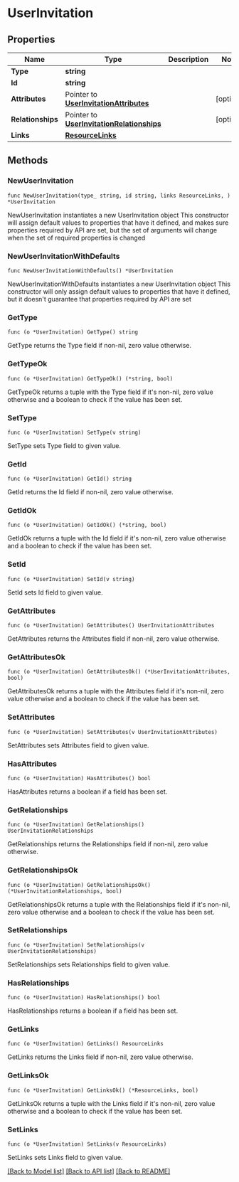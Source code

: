 # UserInvitation

## Properties

Name | Type | Description | Notes
------------ | ------------- | ------------- | -------------
**Type** | **string** |  | 
**Id** | **string** |  | 
**Attributes** | Pointer to [**UserInvitationAttributes**](UserInvitationAttributes.md) |  | [optional] 
**Relationships** | Pointer to [**UserInvitationRelationships**](UserInvitationRelationships.md) |  | [optional] 
**Links** | [**ResourceLinks**](ResourceLinks.md) |  | 

## Methods

### NewUserInvitation

`func NewUserInvitation(type_ string, id string, links ResourceLinks, ) *UserInvitation`

NewUserInvitation instantiates a new UserInvitation object
This constructor will assign default values to properties that have it defined,
and makes sure properties required by API are set, but the set of arguments
will change when the set of required properties is changed

### NewUserInvitationWithDefaults

`func NewUserInvitationWithDefaults() *UserInvitation`

NewUserInvitationWithDefaults instantiates a new UserInvitation object
This constructor will only assign default values to properties that have it defined,
but it doesn't guarantee that properties required by API are set

### GetType

`func (o *UserInvitation) GetType() string`

GetType returns the Type field if non-nil, zero value otherwise.

### GetTypeOk

`func (o *UserInvitation) GetTypeOk() (*string, bool)`

GetTypeOk returns a tuple with the Type field if it's non-nil, zero value otherwise
and a boolean to check if the value has been set.

### SetType

`func (o *UserInvitation) SetType(v string)`

SetType sets Type field to given value.


### GetId

`func (o *UserInvitation) GetId() string`

GetId returns the Id field if non-nil, zero value otherwise.

### GetIdOk

`func (o *UserInvitation) GetIdOk() (*string, bool)`

GetIdOk returns a tuple with the Id field if it's non-nil, zero value otherwise
and a boolean to check if the value has been set.

### SetId

`func (o *UserInvitation) SetId(v string)`

SetId sets Id field to given value.


### GetAttributes

`func (o *UserInvitation) GetAttributes() UserInvitationAttributes`

GetAttributes returns the Attributes field if non-nil, zero value otherwise.

### GetAttributesOk

`func (o *UserInvitation) GetAttributesOk() (*UserInvitationAttributes, bool)`

GetAttributesOk returns a tuple with the Attributes field if it's non-nil, zero value otherwise
and a boolean to check if the value has been set.

### SetAttributes

`func (o *UserInvitation) SetAttributes(v UserInvitationAttributes)`

SetAttributes sets Attributes field to given value.

### HasAttributes

`func (o *UserInvitation) HasAttributes() bool`

HasAttributes returns a boolean if a field has been set.

### GetRelationships

`func (o *UserInvitation) GetRelationships() UserInvitationRelationships`

GetRelationships returns the Relationships field if non-nil, zero value otherwise.

### GetRelationshipsOk

`func (o *UserInvitation) GetRelationshipsOk() (*UserInvitationRelationships, bool)`

GetRelationshipsOk returns a tuple with the Relationships field if it's non-nil, zero value otherwise
and a boolean to check if the value has been set.

### SetRelationships

`func (o *UserInvitation) SetRelationships(v UserInvitationRelationships)`

SetRelationships sets Relationships field to given value.

### HasRelationships

`func (o *UserInvitation) HasRelationships() bool`

HasRelationships returns a boolean if a field has been set.

### GetLinks

`func (o *UserInvitation) GetLinks() ResourceLinks`

GetLinks returns the Links field if non-nil, zero value otherwise.

### GetLinksOk

`func (o *UserInvitation) GetLinksOk() (*ResourceLinks, bool)`

GetLinksOk returns a tuple with the Links field if it's non-nil, zero value otherwise
and a boolean to check if the value has been set.

### SetLinks

`func (o *UserInvitation) SetLinks(v ResourceLinks)`

SetLinks sets Links field to given value.



[[Back to Model list]](../README.md#documentation-for-models) [[Back to API list]](../README.md#documentation-for-api-endpoints) [[Back to README]](../README.md)


